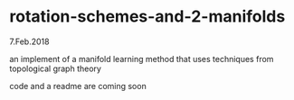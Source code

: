 # rotation-schemes-and-2-manifolds

7.Feb.2018

an implement of a manifold learning method that uses techniques from topological graph theory

code and a readme are coming soon

